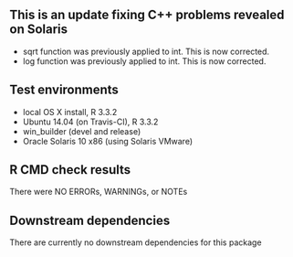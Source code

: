 This is an update fixing C++ problems revealed on Solaris
---------------------------------------------------------

-   sqrt function was previously applied to int. This is now corrected.
-   log function was previously applied to int. This is now corrected.

Test environments
-----------------

-   local OS X install, R 3.3.2
-   Ubuntu 14.04 (on Travis-CI), R 3.3.2
-   win\_builder (devel and release)
-   Oracle Solaris 10 x86 (using Solaris VMware)

R CMD check results
-------------------

There were NO ERRORs, WARNINGs, or NOTEs

Downstream dependencies
-----------------------

There are currently no downstream dependencies for this package
